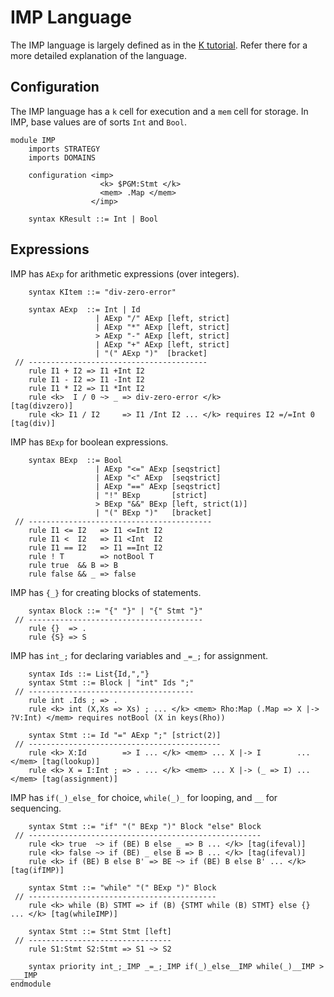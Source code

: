 IMP Language
============

The IMP language is largely defined as in the [K tutorial](www.kframework.org/index.php/K_Tutorial).
Refer there for a more detailed explanation of the language.

Configuration
-------------

The IMP language has a `k` cell for execution and a `mem` cell for storage.
In IMP, base values are of sorts `Int` and `Bool`.

```{.k .imp-lang}
module IMP
    imports STRATEGY
    imports DOMAINS

    configuration <imp>
                    <k> $PGM:Stmt </k>
                    <mem> .Map </mem>
                  </imp>

    syntax KResult ::= Int | Bool
```

Expressions
-----------

IMP has `AExp` for arithmetic expressions (over integers).

```{.k .imp-lang}
    syntax KItem ::= "div-zero-error"

    syntax AExp  ::= Int | Id
                   | AExp "/" AExp [left, strict]
                   | AExp "*" AExp [left, strict]
                   > AExp "-" AExp [left, strict]
                   | AExp "+" AExp [left, strict]
                   | "(" AExp ")"  [bracket]
 // ----------------------------------------
    rule I1 + I2 => I1 +Int I2
    rule I1 - I2 => I1 -Int I2
    rule I1 * I2 => I1 *Int I2
    rule <k>  I / 0 ~> _ => div-zero-error </k>                      [tag(divzero)]
    rule <k> I1 / I2     => I1 /Int I2 ... </k> requires I2 =/=Int 0 [tag(div)]
```

IMP has `BExp` for boolean expressions.

```{.k .imp-lang}
    syntax BExp  ::= Bool
                   | AExp "<=" AExp [seqstrict]
                   | AExp "<" AExp  [seqstrict]
                   | AExp "==" AExp [seqstrict]
                   | "!" BExp       [strict]
                   > BExp "&&" BExp [left, strict(1)]
                   | "(" BExp ")"   [bracket]
 // -----------------------------------------
    rule I1 <= I2   => I1 <=Int I2
    rule I1 <  I2   => I1 <Int  I2
    rule I1 == I2   => I1 ==Int I2
    rule ! T        => notBool T
    rule true  && B => B
    rule false && _ => false
```

IMP has `{_}` for creating blocks of statements.

```{.k .imp-lang}
    syntax Block ::= "{" "}" | "{" Stmt "}"
 // ---------------------------------------
    rule {}  => .
    rule {S} => S
```

IMP has `int_;` for declaring variables and `_=_;` for assignment.

```{.k .imp-lang}
    syntax Ids ::= List{Id,","}
    syntax Stmt ::= Block | "int" Ids ";"
 // -------------------------------------
    rule int .Ids ; => .
    rule <k> int (X,Xs => Xs) ; ... </k> <mem> Rho:Map (.Map => X |-> ?V:Int) </mem> requires notBool (X in keys(Rho))

    syntax Stmt ::= Id "=" AExp ";" [strict(2)]
 // -------------------------------------------
    rule <k> X:Id        => I ... </k> <mem> ... X |-> I        ... </mem> [tag(lookup)]
    rule <k> X = I:Int ; => . ... </k> <mem> ... X |-> (_ => I) ... </mem> [tag(assignment)]
```

IMP has `if(_)_else_` for choice, `while(_)_` for looping, and `__` for sequencing.

```{.k .imp-lang}
    syntax Stmt ::= "if" "(" BExp ")" Block "else" Block
 // ----------------------------------------------------
    rule <k> true  ~> if (BE) B else _ => B ... </k> [tag(ifeval)]
    rule <k> false ~> if (BE) _ else B => B ... </k> [tag(ifeval)]
    rule <k> if (BE) B else B' => BE ~> if (BE) B else B' ... </k> [tag(ifIMP)]

    syntax Stmt ::= "while" "(" BExp ")" Block
 // ------------------------------------------
    rule <k> while (B) STMT => if (B) {STMT while (B) STMT} else {} ... </k> [tag(whileIMP)]

    syntax Stmt ::= Stmt Stmt [left]
 // --------------------------------
    rule S1:Stmt S2:Stmt => S1 ~> S2

    syntax priority int_;_IMP _=_;_IMP if(_)_else__IMP while(_)__IMP > ___IMP
endmodule
```
